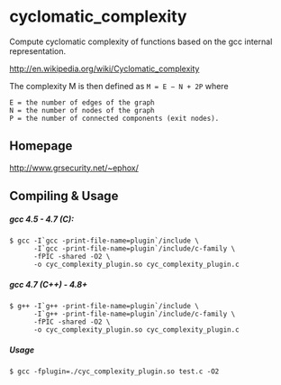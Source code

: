 cyclomatic_complexity
=====================

Compute cyclomatic complexity of functions based on the gcc internal representation.

http://en.wikipedia.org/wiki/Cyclomatic_complexity

The complexity M is then defined as `M = E − N + 2P` where

    E = the number of edges of the graph
    N = the number of nodes of the graph
    P = the number of connected components (exit nodes).

Homepage
--------

http://www.grsecurity.net/~ephox/

Compiling & Usage
-----------------

##### gcc 4.5 - 4.7 (C):

```shell
$ gcc -I`gcc -print-file-name=plugin`/include \
      -I`gcc -print-file-name=plugin`/include/c-family \
      -fPIC -shared -O2 \
      -o cyc_complexity_plugin.so cyc_complexity_plugin.c
```

##### gcc 4.7 (C++) - 4.8+

```shell
$ g++ -I`g++ -print-file-name=plugin`/include \
      -I`g++ -print-file-name=plugin`/include/c-family \
      -fPIC -shared -O2 \
      -o cyc_complexity_plugin.so cyc_complexity_plugin.c
```

##### Usage

```shell
$ gcc -fplugin=./cyc_complexity_plugin.so test.c -O2
```
